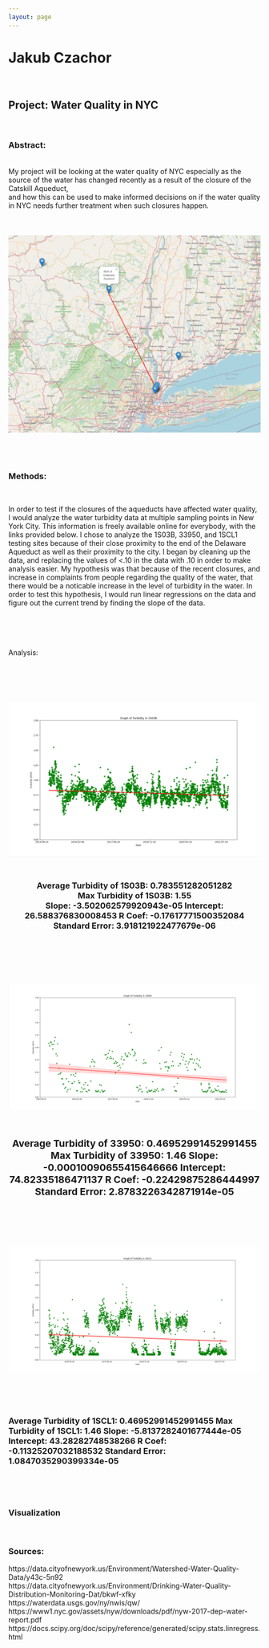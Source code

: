 ```yaml
---
layout: page
---
```

<html>
<body>
<h1>Jakub Czachor</h1><br>
<h2>Project: Water Quality in NYC</h2><br>
  <h3>Abstract: </h3><br>
  My project will be looking at the water quality of NYC especially as the source of the water has changed recently as a result of the closure of the Catskill Aqueduct, <br> 
  and how this can be used to make informed decisions on if the water quality in NYC needs further treatment when such closures happen.
 <br>
  <br>
  <br>
  <br>
 <center>
  <img src="map.jpg" alt="Map Of Delaware Aqueduct" class="center">
    <br>
  <br>
  <br>
  <br>
  </center>
  <h3>Methods:</h3><br>
  <p>In order to test if the closures of the aqueducts have affected water quality, I would analyze the water turbidity data at multiple sampling points in New York City.  
  This information is freely available online for everybody, with the links provided below. I chose to analyze the 1S03B, 33950, and 1SCL1 testing sites because of their close proximity to the end of the Delaware Aqueduct as well as their proximity to the city. I began by cleaning up the data, and replacing the values of <.10 in the data with .10 in order to make analysis easier. My hypothesis was that because of the recent closures, and increase in complaints from people regarding the quality of the water, that there would be a noticable increase in the level of turbidity in the water. In order to test this hypothesis, I would run linear regressions on the data and figure out the current trend by finding the slope of the data.</p>
     <br>
  <br>
  <br>
  <br>
    Analysis: </h3><br>     
  <br>
  <br>
  <br>
  <br>
  <h3> 
  <img src="1s03b.png" alt="1S03B Test Site" class="center">
<br>
  <br>
  <h3> 

<center>Average Turbidity of 1S03B: 0.783551282051282<br>
Max Turbidity of 1S03B:  1.55<br>
Slope:  -3.502062579920943e-05 Intercept:  26.588376830008453 R Coef:  -0.17617771500352084 Standard Error:  3.918121922477679e-06<br>
    <br>
  <br>
  <br>
  <br>
  <h3> 
    <img src="33950.png" alt="33950 Test Site" class="center">
    <br>
  <br>
  <h3> 
  Average Turbidity of 33950: 0.46952991452991455
Max Turbidity of 33950:  1.46
Slope:  -0.00010090655415646666 Intercept:  74.82335186471137 R Coef:  -0.22429875286444997 Standard Error:  2.8783226342871914e-05
        <br>
  <br>
  <br>
  <br>
  <h3> 
    <img src="1SCL1.png" alt="1SCL1 Test Site" class="center"></center>
       <br>
  <br>
  <h3> 
Average Turbidity of 1SCL1: 0.46952991452991455
Max Turbidity of 1SCL1:  1.46
Slope:  -5.8137282401677444e-05 Intercept:  43.28282748538266 R Coef:  -0.11325207032188532 Standard Error:  1.0847035290399334e-05</center>
        <br>
  <br>
  <br>
  <br>
  <h3> 
  
  <h3> Visualization</h3><br>
  
  <h3> Sources: </h3>
https://data.cityofnewyork.us/Environment/Watershed-Water-Quality-Data/y43c-5n92 <br>
https://data.cityofnewyork.us/Environment/Drinking-Water-Quality-Distribution-Monitoring-Dat/bkwf-xfky <br>
https://waterdata.usgs.gov/ny/nwis/qw/ 
https://www1.nyc.gov/assets/nyw/downloads/pdf/nyw-2017-dep-water-report.pdf
https://docs.scipy.org/doc/scipy/reference/generated/scipy.stats.linregress.html<br>
  
</body>
</html>
